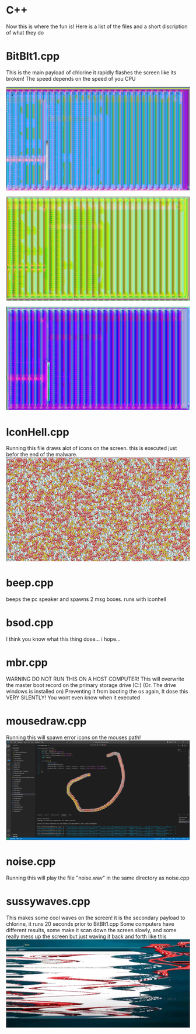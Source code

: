 # C++

Now this is where the fun is!
Here is a list of the files and a short discription of what they do

# BitBlt1.cpp
This is the main payload of chlorine it rapidly flashes the screen like its broken! The speed depends on the speed of you CPU

![img](pics/bitblt1.png)

![img](pics/bitblt2.png)

![img](pics/bitblt3.png)

# IconHell.cpp 
Running this file draws alot of icons on the screen. this is executed just befor the end of the malware.
![img](pics/iconhell.png)


# beep.cpp
beeps the pc speaker and spawns 2 msg boxes. runs with iconhell

# bsod.cpp

I think you know what this thing dose...   i hope...

# mbr.cpp
WARNING DO NOT RUN THIS ON A HOST COMPUTER!
This will overwrite the master boot record on the primary storage drive (C:) (Or. The drive windows is installed on) Preventing it from booting the os again, It dose this VERY SILENTLY! You wont even know when it executed

# mousedraw.cpp 
Running this will spawn error icons on the mouses path!
![img](pics/mousedraw.png)

# noise.cpp
Running this will play the file "noise.wav" in the same directory as noise.cpp

# sussywaves.cpp
This makes some cool waves on the screen! it is the secondary payload to chlorine, it runs 20 seconds prior to BitBlt1.cpp
Some computers have different results, some make it scan down the screen slowly, and some really mess up the screen but just waving it back and forth
like this
![img](pics/sussywaves.exe.png)
